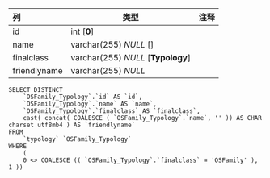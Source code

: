 | 列           | 类型                               | 注释 |
| :----------- | ---------------------------------- | ---- |
| id           | int [**0**]                        |      |
| name         | varchar(255) *NULL* []             |      |
| finalclass   | varchar(255) *NULL* [**Typology**] |      |
| friendlyname | varchar(255) *NULL*                |      |

```
SELECT DISTINCT
	`OSFamily_Typology`.`id` AS `id`,
	`OSFamily_Typology`.`name` AS `name`,
	`OSFamily_Typology`.`finalclass` AS `finalclass`,
	cast( concat( COALESCE ( `OSFamily_Typology`.`name`, '' )) AS CHAR charset utf8mb4 ) AS `friendlyname` 
FROM
	`typology` `OSFamily_Typology` 
WHERE
	(
	0 <> COALESCE (( `OSFamily_Typology`.`finalclass` = 'OSFamily' ), 1 ))
```

